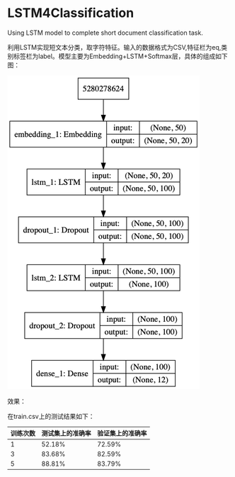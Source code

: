# LSTM4Classification
Using LSTM model to complete short document classification task.

利用LSTM实现短文本分类，取字符特征。输入的数据格式为CSV,特征栏为eq,类别标签栏为label。模型主要为Embedding+LSTM+Softmax层，具体的组成如下图：

![模型示意图](https://github.com/percent4/LSTM4Classification/blob/master/model.png)


效果：

在train.csv上的测试结果如下：

|训练次数|测试集上的准确率|验证集上的准确率|
|---|---|---|
|1|52.18%|72.59%|
|3|83.68%|82.59%|
|5|88.81%|83.79%|
